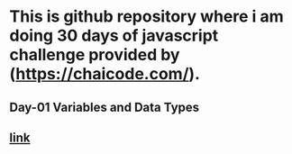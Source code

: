 # This is github repository where i am doing 30 days of javascript challenge provided by (https://chaicode.com/).

## Day-01 Variables and Data Types
## [link](./01_variable_data_types/index.js)